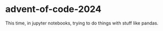 # advent-of-code-2024

This time, in jupyter notebooks, trying to do things with stuff like pandas.
